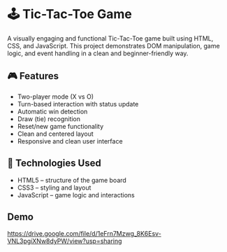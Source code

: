 
# 🕹️ Tic-Tac-Toe Game

A visually engaging and functional Tic-Tac-Toe game built using HTML, CSS, and JavaScript. This project demonstrates DOM manipulation, game logic, and event handling in a clean and beginner-friendly way.



## 🎮 Features

- Two-player mode (X vs O)
- Turn-based interaction with status update
- Automatic win detection
- Draw (tie) recognition
- Reset/new game functionality
- Clean and centered layout
- Responsive and clean user interface


## 📁 Technologies Used

- HTML5 – structure of the game board
- CSS3 – styling and layout
- JavaScript – game logic and interactions


## Demo

https://drive.google.com/file/d/1eFrn7Mzwg_8K6Esv-VNL3pgiXNw8dyPW/view?usp=sharing

